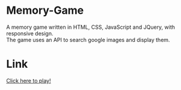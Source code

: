 # Memory-Game
A memory game written in HTML, CSS, JavaScript and JQuery, with responsive design.  
The game uses an API to search google images and display them.

# Link
<a href='https://bit.ly/3AspwmG'>Click here to play!</a>

